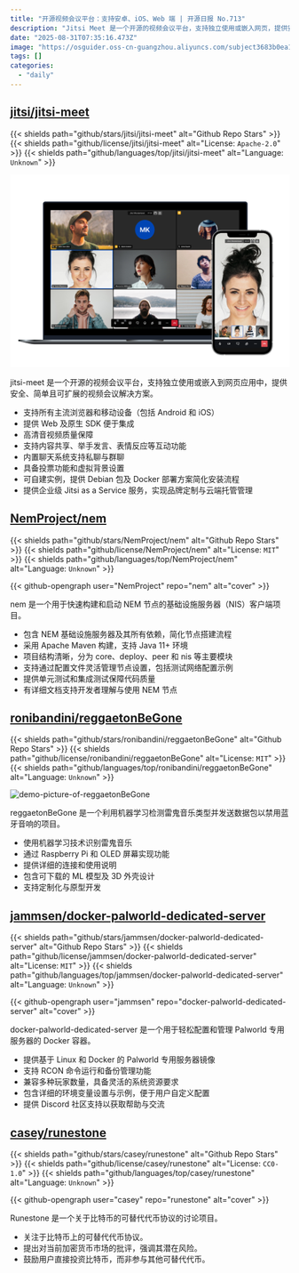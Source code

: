 ```yaml
---
title: "开源视频会议平台：支持安卓、iOS、Web 端 | 开源日报 No.713"
description: "Jitsi Meet 是一个开源的视频会议平台，支持独立使用或嵌入网页，提供安全、简单、可扩展的视频会议解决方案，兼容主流浏览器和移动设备，具备高清音视频、互动功能、内置聊天、投票和虚拟背景设置，支持自建实例和企业级云服务，方便集成和管理。"
date: "2025-08-31T07:35:16.473Z"
image: "https://osguider.oss-cn-guangzhou.aliyuncs.com/subject3683b0ea18ac91ee1b36cca568f8025d.png"
tags: []
categories:
  - "daily"
---
```


## [jitsi/jitsi-meet](https://github.com/jitsi/jitsi-meet)

{{< shields path="github/stars/jitsi/jitsi-meet" alt="Github Repo Stars" >}} {{< shields path="github/license/jitsi/jitsi-meet" alt="License: `Apache-2.0`" >}} {{< shields path="github/languages/top/jitsi/jitsi-meet" alt="Language: `Unknown`" >}}

![demo-picture-of-jitsi-meet](https://raw.githubusercontent.com/jitsi/jitsi-meet/master/readme-img1.png)

jitsi-meet 是一个开源的视频会议平台，支持独立使用或嵌入到网页应用中，提供安全、简单且可扩展的视频会议解决方案。

- 支持所有主流浏览器和移动设备（包括 Android 和 iOS）
- 提供 Web 及原生 SDK 便于集成
- 高清音视频质量保障
- 支持内容共享、举手发言、表情反应等互动功能
- 内置聊天系统支持私聊与群聊
- 具备投票功能和虚拟背景设置
- 可自建实例，提供 Debian 包及 Docker 部署方案简化安装流程
- 提供企业级 Jitsi as a Service 服务，实现品牌定制与云端托管管理
  
## [NemProject/nem](https://github.com/NemProject/nem)

{{< shields path="github/stars/NemProject/nem" alt="Github Repo Stars" >}} {{< shields path="github/license/NemProject/nem" alt="License: `MIT`" >}} {{< shields path="github/languages/top/NemProject/nem" alt="Language: `Unknown`" >}}

{{< github-opengraph user="NemProject" repo="nem" alt="cover" >}}

nem 是一个用于快速构建和启动 NEM 节点的基础设施服务器（NIS）客户端项目。

- 包含 NEM 基础设施服务器及其所有依赖，简化节点搭建流程
- 采用 Apache Maven 构建，支持 Java 11+ 环境
- 项目结构清晰，分为 core、deploy、peer 和 nis 等主要模块
- 支持通过配置文件灵活管理节点设置，包括测试网络配置示例
- 提供单元测试和集成测试保障代码质量
- 有详细文档支持开发者理解与使用 NEM 节点
  
## [ronibandini/reggaetonBeGone](https://github.com/ronibandini/reggaetonBeGone)

{{< shields path="github/stars/ronibandini/reggaetonBeGone" alt="Github Repo Stars" >}} {{< shields path="github/license/ronibandini/reggaetonBeGone" alt="License: `MIT`" >}} {{< shields path="github/languages/top/ronibandini/reggaetonBeGone" alt="Language: `Unknown`" >}}

![demo-picture-of-reggaetonBeGone](https://static.osguider.com/subject/github/ronibandini/reggaetonBeGone/9fb3e374d78d1ae65e9f15a7da1e6929.png)

reggaetonBeGone 是一个利用机器学习检测雷鬼音乐类型并发送数据包以禁用蓝牙音响的项目。

- 使用机器学习技术识别雷鬼音乐
- 通过 Raspberry Pi 和 OLED 屏幕实现功能
- 提供详细的连接和使用说明
- 包含可下载的 ML 模型及 3D 外壳设计
- 支持定制化与原型开发
  
## [jammsen/docker-palworld-dedicated-server](https://github.com/jammsen/docker-palworld-dedicated-server)

{{< shields path="github/stars/jammsen/docker-palworld-dedicated-server" alt="Github Repo Stars" >}} {{< shields path="github/license/jammsen/docker-palworld-dedicated-server" alt="License: `MIT`" >}} {{< shields path="github/languages/top/jammsen/docker-palworld-dedicated-server" alt="Language: `Unknown`" >}}

{{< github-opengraph user="jammsen" repo="docker-palworld-dedicated-server" alt="cover" >}}

docker-palworld-dedicated-server 是一个用于轻松配置和管理 Palworld 专用服务器的 Docker 容器。

- 提供基于 Linux 和 Docker 的 Palworld 专用服务器镜像
- 支持 RCON 命令运行和备份管理功能
- 兼容多种玩家数量，具备灵活的系统资源要求
- 包含详细的环境变量设置与示例，便于用户自定义配置
- 提供 Discord 社区支持以获取帮助与交流
  
## [casey/runestone](https://github.com/casey/runestone)

{{< shields path="github/stars/casey/runestone" alt="Github Repo Stars" >}} {{< shields path="github/license/casey/runestone" alt="License: `CC0-1.0`" >}} {{< shields path="github/languages/top/casey/runestone" alt="Language: `Unknown`" >}}

{{< github-opengraph user="casey" repo="runestone" alt="cover" >}}

Runestone 是一个关于比特币的可替代代币协议的讨论项目。

- 关注于比特币上的可替代代币协议。
- 提出对当前加密货币市场的批评，强调其潜在风险。
- 鼓励用户直接投资比特币，而非参与其他可替代代币。
  
